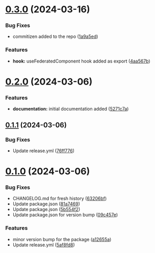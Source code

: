 # [0.3.0](https://github.com/abc-utils/dynamic-module-federation/compare/v0.2.0...v0.3.0) (2024-03-16)


### Bug Fixes

* commitizen added to the repo ([1a9a5ed](https://github.com/abc-utils/dynamic-module-federation/commit/1a9a5eda77c0f38b628fc573d94cc713af2a8a9b))


### Features

* **hook:** useFederatedComponent hook added as export ([4aa567b](https://github.com/abc-utils/dynamic-module-federation/commit/4aa567bb9fb94c1ab3273bbd6387b6f60eb0f0fa))

# [0.2.0](https://github.com/abc-utils/dynamic-module-federation/compare/v0.1.1...v0.2.0) (2024-03-06)


### Features

* **documentation:** initial documentation added ([5271c7a](https://github.com/abc-utils/dynamic-module-federation/commit/5271c7a967cc4a96c88c3a27a78cd371526e724c))

## [0.1.1](https://github.com/abc-utils/dynamic-module-federation/compare/v0.1.0...v0.1.1) (2024-03-06)


### Bug Fixes

* Update release.yml ([76ff776](https://github.com/abc-utils/dynamic-module-federation/commit/76ff776d423274de0c4afd5f7e28bfe1ceca0f96))

# [0.1.0](https://github.com/abc-utils/dynamic-module-federation/compare/v0.0.2...v0.1.0) (2024-03-06)


### Bug Fixes

* CHANGELOG.md for fresh history ([63206bf](https://github.com/abc-utils/dynamic-module-federation/commit/63206bf40cf1c90c5996d3aab9782a776e953797))
* Update package.json ([81a7469](https://github.com/abc-utils/dynamic-module-federation/commit/81a746916b1daeb4687d559b0ea4ea4ac16ca764))
* Update package.json ([5b554f2](https://github.com/abc-utils/dynamic-module-federation/commit/5b554f2a2d41eb579a89a783117ed4443ea33049))
* Update package.json for version bump ([09c457e](https://github.com/abc-utils/dynamic-module-federation/commit/09c457e2af738e7870f67101b8fb6cadf7c9ae8c))


### Features

* minor version bump for the package ([a12655a](https://github.com/abc-utils/dynamic-module-federation/commit/a12655a1a336fe33f6414ee84f5ebd531e2fd71f))
* Update release.yml ([5af8fd8](https://github.com/abc-utils/dynamic-module-federation/commit/5af8fd8c9b6acc735d852549813750b6cb1cfd49))
